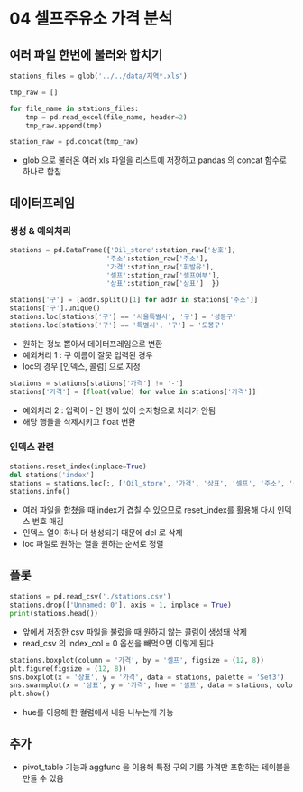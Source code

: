# 04 셀프주유소 가격 분석

## 여러 파일 한번에 불러와 합치기

```python
stations_files = glob('../../data/지역*.xls')

tmp_raw = []

for file_name in stations_files:
    tmp = pd.read_excel(file_name, header=2)
    tmp_raw.append(tmp)

station_raw = pd.concat(tmp_raw)
```

* glob 으로 불러온 여러 xls 파일을 리스트에 저장하고 pandas 의 concat 함수로 하나로 합침



## 데이터프레임

### 생성 & 예외처리

```python
stations = pd.DataFrame({'Oil_store':station_raw['상호'], 
                        '주소':station_raw['주소'],
                        '가격':station_raw['휘발유'],
                        '셀프':station_raw['셀프여부'],
                        '상표':station_raw['상표']  })

stations['구'] = [addr.split()[1] for addr in stations['주소']]
stations['구'].unique()
stations.loc[stations['구'] == '서울특별시', '구'] = '성동구'
stations.loc[stations['구'] == '특별시', '구'] = '도봉구'
```

* 원하는 정보 뽑아서 데이터프레임으로 변환
* 예외처리 1 : 구 이름이 잘못 입력된 경우
* loc의 경우 [인덱스, 콜럼] 으로 지정

```python
stations = stations[stations['가격'] != '-']
stations['가격'] = [float(value) for value in stations['가격']]
```

* 예외처리 2 : 입력이 - 인 행이 있어 숫자형으로 처리가 안됨
* 해당 행들을 삭제시키고 float 변환



### 인덱스 관련

```python
stations.reset_index(inplace=True)
del stations['index']
stations = stations.loc[:, ['Oil_store', '가격', '상표', '셀프', '주소', '구']]
stations.info()
```

* 여러 파일을 합쳤을 때 index가 겹칠 수 있으므로 reset_index를 활용해 다시 인덱스 번호 매김
* 인덱스 열이 하나 더 생성되기 때문에 del 로 삭제
* loc 파일로 원하는 열을 원하는 순서로 정렬



## 플롯

```python
stations = pd.read_csv('./stations.csv')
stations.drop(['Unnamed: 0'], axis = 1, inplace = True)
print(stations.head())
```

* 앞에서 저장한 csv 파일을 불렀을 때 원하지 않는 콜럼이 생성돼 삭제
* read_csv 의 index_col = 0 옵션을 빼먹으면 이렇게 된다

```python
stations.boxplot(column = '가격', by = '셀프', figsize = (12, 8))
plt.figure(figsize = (12, 8))
sns.boxplot(x = '상표', y = '가격', data = stations, palette = 'Set3')
sns.swarmplot(x = '상표', y = '가격', hue = '셀프', data = stations, color = '.6')
plt.show()
```

* hue를 이용해 한 컬럼에서 내용 나누는게 가능



## 추가

* pivot_table 기능과 aggfunc 을 이용해 특정 구의 기름 가격만 포함하는 테이블을 만들 수 있음